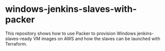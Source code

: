 # windows-jenkins-slaves-with-packer
This repository shows how to use Packer to provision Windows jenkins-slaves-ready VM images on AWS and how the slaves can be launched with Terraform.
